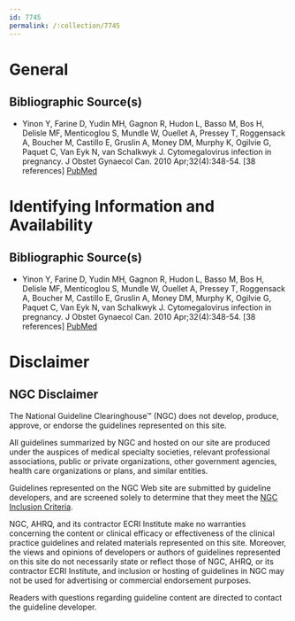 ```yaml
---
id: 7745
permalink: /:collection/7745
---
```


# General

## Bibliographic Source(s)

- Yinon Y, Farine D, Yudin MH, Gagnon R, Hudon L, Basso M, Bos H, Delisle MF, Menticoglou S, Mundle W, Ouellet A, Pressey T, Roggensack A, Boucher M, Castillo E, Gruslin A, Money DM, Murphy K, Ogilvie G, Paquet C, Van Eyk N, van Schalkwyk J. Cytomegalovirus infection in pregnancy. J Obstet Gynaecol Can. 2010 Apr;32(4):348-54. [38 references] [ PubMed ](http://www.ncbi.nlm.nih.gov/entrez/query.fcgi?cmd=Retrieve&db=pubmed&dopt=Abstract&list_uids=20500943)

# Identifying Information and Availability

## Bibliographic Source(s)

- Yinon Y, Farine D, Yudin MH, Gagnon R, Hudon L, Basso M, Bos H, Delisle MF, Menticoglou S, Mundle W, Ouellet A, Pressey T, Roggensack A, Boucher M, Castillo E, Gruslin A, Money DM, Murphy K, Ogilvie G, Paquet C, Van Eyk N, van Schalkwyk J. Cytomegalovirus infection in pregnancy. J Obstet Gynaecol Can. 2010 Apr;32(4):348-54. [38 references] [ PubMed ](http://www.ncbi.nlm.nih.gov/entrez/query.fcgi?cmd=Retrieve&db=pubmed&dopt=Abstract&list_uids=20500943)

# Disclaimer

## NGC Disclaimer

The National Guideline Clearinghouse™ (NGC) does not develop, produce, approve, or endorse the guidelines represented on this site.

All guidelines summarized by NGC and hosted on our site are produced under the auspices of medical specialty societies, relevant professional associations, public or private organizations, other government agencies, health care organizations or plans, and similar entities.

Guidelines represented on the NGC Web site are submitted by guideline developers, and are screened solely to determine that they meet the [NGC Inclusion Criteria](/help-and-about/summaries/inclusion-criteria).

NGC, AHRQ, and its contractor ECRI Institute make no warranties concerning the content or clinical efficacy or effectiveness of the clinical practice guidelines and related materials represented on this site. Moreover, the views and opinions of developers or authors of guidelines represented on this site do not necessarily state or reflect those of NGC, AHRQ, or its contractor ECRI Institute, and inclusion or hosting of guidelines in NGC may not be used for advertising or commercial endorsement purposes.

Readers with questions regarding guideline content are directed to contact the guideline developer.

